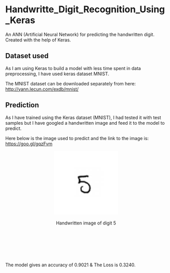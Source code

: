 # Handwritte_Digit_Recognition_Using_Keras
An ANN (Artificial Neural Network) for predicting the handwritten digit. Created with the help of Keras.

## Dataset used

As I am using Keras to build a model with less time spent in data preprocessing, I have used keras dataset MNIST.

The MNIST dataset can be downloaded separately from here: http://yann.lecun.com/exdb/mnist/

## Prediction

As I have trained using the Keras dataset (MNIST), I had tested it with test samples but I have googled a handwritten image and feed it to the model to predict.

Here below is the image used to predict and the link to the image is: https://goo.gl/gqzFvm

<p align="center">
  <img src="image.jpg" width="200" height="200" title="image">
</p>
<p align="center" style="padding-bottom: 100px;">Handwritten image of digit 5</p>

The model gives an accuracy of 0.9021 &
The Loss is 0.3240.

